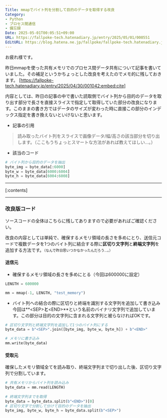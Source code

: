 ```yaml
---
Title: mmapでバイト列を分割して目的のデータを取得する改良
Category:
- Python
- プロセス間通信
- 備忘録
Date: 2025-05-01T00:05:51+09:00
URL: https://fallpoke-tech.hatenadiary.jp/entry/2025/05/01/000551
EditURL: https://blog.hatena.ne.jp/fallpoke/fallpoke-tech.hatenadiary.jp/atom/entry/6802418398396069314
---
```


お疲れ様です。

昨日mmapを使った共有メモリでのプロセス間データ共有について記事を書いていました。その補足というかちょっとした改良を考えたのでメモ的に残しておきます。
[https://fallpoke-tech.hatenadiary.jp/entry/2025/04/30/001042:embed:cite]

内容としては、昨日の記事の中で書いた読取側でバイト列から目的のデータを取り出す部分で長さを直接スライスで指定して取得していた部分の改良になります。このままの書き方ではデータのサイズが変わった時に直接この部分のインデックス指定を書き換えないといけないと思います。  

- 記事の引用  
> 読み取ったバイト列をスライスで画像データ/幅/高さの該当部分を切り出します。（ここもうちょっとスマートな方法があれば教えてほしい…。）

- 該当のコード  
```python
# バイト列から目的のデータを抽出
byte_img = byte_data[:6000] 
byte_w = byte_data[6000:6004] 
byte_h = byte_data[6004:6008] 
```

<hr>
[:contents]
<hr>

### 改良版コード
ソースコードの全体はこちらに残してありますので必要があればご確認ください。


改良の内容としては単純で、確保するメモリ領域の長さを多めにとり、送信元コードで複数データを1つのバイト列に結合する際に**区切り文字列**と**終端文字列**を追加する方法です。<span style="font-size: 80%">（なんで昨日思いつかなかったんだろう…。）</span>  

#### 送信元
- 確保するメモリ領域の長さを多めにとる（今回は600000に設定）
```python
LENGTH = 600000

mm = mmap(-1, LENGTH, "test_memory")
```

- バイト列への結合の際に区切りと終端を識別する文字列を追加して書き込み  
今回は**<SEP\>**と**<END\>**という名前のバイナリ文字列で追加しています。この部分は目的の文字列に含まれる文字列と被らなければOKです。
```python
# 区切り文字列と終端文字列を追加して1つのバイト列にする  
byte_data = b"<SEP>".join([byte_img, byte_w, byte_h]) + b"<END>"

# メモリに書き込み
mm.write(byte_data)
```

#### 受取元  
確保したメモリ領域全てを読み取り、終端文字列まで切り出した後、区切り文字列で分割しています。
```python
# 共有メモリからバイト列を読み込み
byte_data = mm.read(LENGTH)
    
# 終端文字列までを取得
byte_data = byte_data.split(b"<END>")[0]
# 区切り文字で分割して分けて目的のデータを抽出
byte_img, byte_w, byte_h = byte_data.split(b"<SEP>")
```
